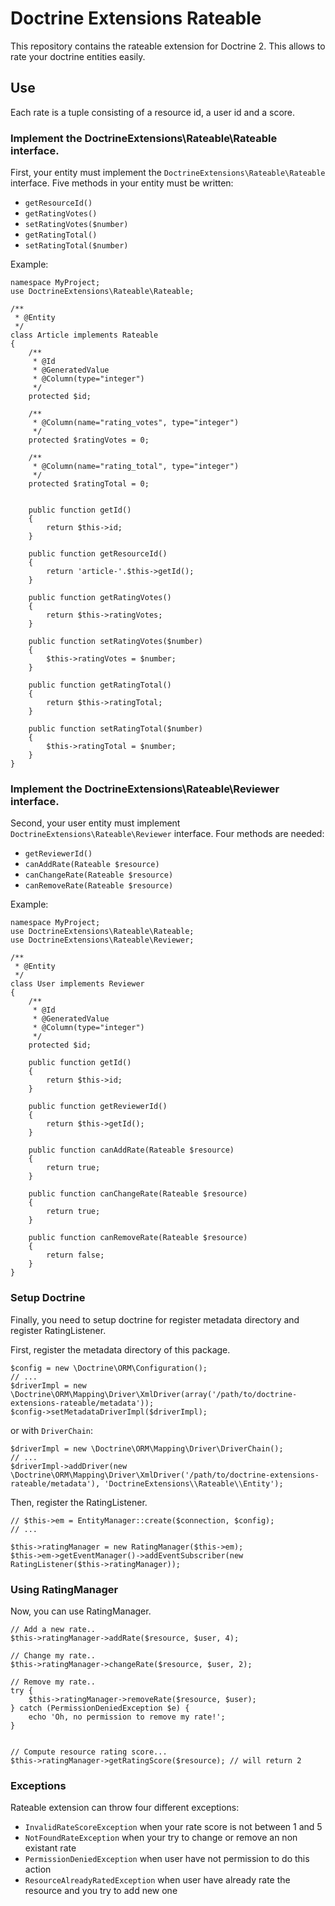 # Doctrine Extensions Rateable

This repository contains the rateable extension for Doctrine 2. This allows to
rate your doctrine entities easily.


## Use

Each rate is a tuple consisting of a resource id, a user id and a score.


### Implement the DoctrineExtensions\Rateable\Rateable interface.

First, your entity must implement the `DoctrineExtensions\Rateable\Rateable` interface.
Five methods in your entity must be written:

 * `getResourceId()`
 * `getRatingVotes()`
 * `setRatingVotes($number)`
 * `getRatingTotal()`
 * `setRatingTotal($number)`

Example:

    namespace MyProject;
    use DoctrineExtensions\Rateable\Rateable;

    /**
     * @Entity
     */
    class Article implements Rateable
    {
        /**
         * @Id
         * @GeneratedValue
         * @Column(type="integer")
         */
        protected $id;

        /**
         * @Column(name="rating_votes", type="integer")
         */
        protected $ratingVotes = 0;

        /**
         * @Column(name="rating_total", type="integer")
         */
        protected $ratingTotal = 0;


        public function getId()
        {
            return $this->id;
        }

        public function getResourceId()
        {
            return 'article-'.$this->getId();
        }

        public function getRatingVotes()
        {
            return $this->ratingVotes;
        }

        public function setRatingVotes($number)
        {
            $this->ratingVotes = $number;
        }

        public function getRatingTotal()
        {
            return $this->ratingTotal;
        }

        public function setRatingTotal($number)
        {
            $this->ratingTotal = $number;
        }
    }


### Implement the DoctrineExtensions\Rateable\Reviewer interface.

Second, your user entity must implement `DoctrineExtensions\Rateable\Reviewer` interface.
Four methods are needed:

 * `getReviewerId()`
 * `canAddRate(Rateable $resource)`
 * `canChangeRate(Rateable $resource)`
 * `canRemoveRate(Rateable $resource)`

Example:

    namespace MyProject;
    use DoctrineExtensions\Rateable\Rateable;
    use DoctrineExtensions\Rateable\Reviewer;

    /**
     * @Entity
     */
    class User implements Reviewer
    {
        /**
         * @Id
         * @GeneratedValue
         * @Column(type="integer")
         */
        protected $id;

        public function getId()
        {
            return $this->id;
        }

        public function getReviewerId()
        {
            return $this->getId();
        }

        public function canAddRate(Rateable $resource)
        {
            return true;
        }

        public function canChangeRate(Rateable $resource)
        {
            return true;
        }

        public function canRemoveRate(Rateable $resource)
        {
            return false;
        }
    }


### Setup Doctrine

Finally, you need to setup doctrine for register metadata directory and register RatingListener.


First, register the metadata directory of this package.

    $config = new \Doctrine\ORM\Configuration();
    // ...
    $driverImpl = new \Doctrine\ORM\Mapping\Driver\XmlDriver(array('/path/to/doctrine-extensions-rateable/metadata'));
    $config->setMetadataDriverImpl($driverImpl);

or with `DriverChain`:

    $driverImpl = new \Doctrine\ORM\Mapping\Driver\DriverChain();
    // ...
    $driverImpl->addDriver(new \Doctrine\ORM\Mapping\Driver\XmlDriver('/path/to/doctrine-extensions-rateable/metadata'), 'DoctrineExtensions\\Rateable\\Entity');


Then, register the RatingListener.

    // $this->em = EntityManager::create($connection, $config);
    // ...

    $this->ratingManager = new RatingManager($this->em);
    $this->em->getEventManager()->addEventSubscriber(new RatingListener($this->ratingManager));


### Using RatingManager

Now, you can use RatingManager.

    // Add a new rate..
    $this->ratingManager->addRate($resource, $user, 4);

    // Change my rate..
    $this->ratingManager->changeRate($resource, $user, 2);

    // Remove my rate..
    try {
        $this->ratingManager->removeRate($resource, $user);
    } catch (PermissionDeniedException $e) {
        echo 'Oh, no permission to remove my rate!';
    }


    // Compute resource rating score...
    $this->ratingManager->getRatingScore($resource); // will return 2


### Exceptions

Rateable extension can throw four different exceptions:

 * `InvalidRateScoreException` when your rate score is not between 1 and 5
 * `NotFoundRateException` when your try to change or remove an non existant rate
 * `PermissionDeniedException` when user have not permission to do this action
 * `ResourceAlreadyRatedException` when user have already rate the resource and you try to add new one

